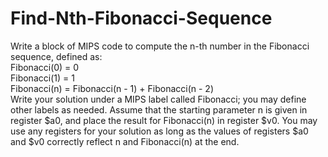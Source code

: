 # Find-Nth-Fibonacci-Sequence
Write a block of MIPS code to compute the n-th number in the Fibonacci sequence,
defined as: <br />
Fibonacci(0) = 0 <br />
Fibonacci(1) = 1 <br />
Fibonacci(n) = Fibonacci(n - 1) + Fibonacci(n - 2) <br />
Write your solution under a MIPS label called Fibonacci; you may define other labels as needed.
Assume that the starting parameter n is given in register $a0, and place the result for Fibonacci(n)
in register $v0. You may use any registers for your solution as long as the values of registers $a0 and
$v0 correctly reflect n and Fibonacci(n) at the end.

